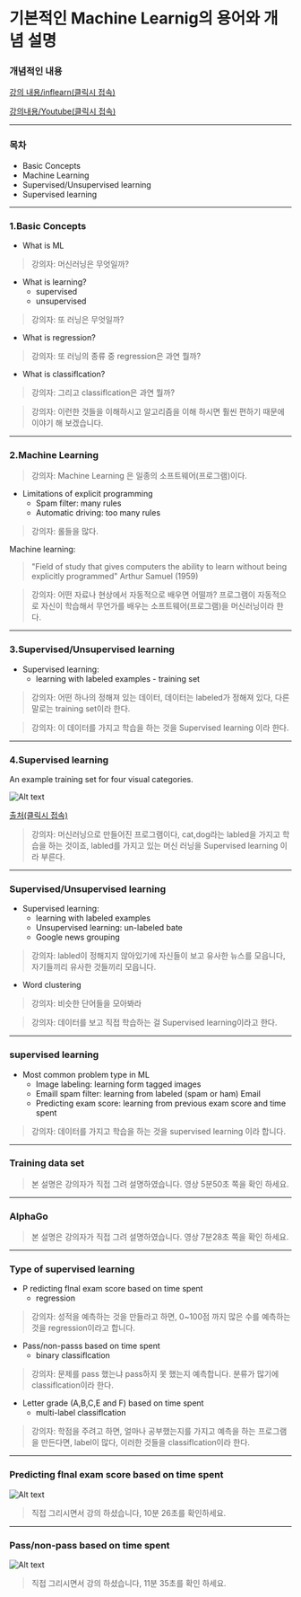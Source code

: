 # 기본적인 Machine Learnig의 용어와 개념 설명

### 개념적인 내용

[강의 내용/inflearn(클릭시 접속)](https://www.inflearn.com/course-status-2/)

[강의내용/Youtube(클릭시 접속)](https://youtu.be/qPMeuL2LIqY)

--------------
### 목차
- Basic Concepts
- Machine Learning
- Supervised/Unsupervised learning
- Supervised learning

--------------
### 1.Basic Concepts
- What is ML
> 강의자: 머신러닝은 무엇일까?
- What is learning?
  - supervised
  - unsupervised
 > 강의자: 또 러닝은 무엇일까?
- What is regression?
> 강의자: 또 러닝의 종류 중 regression은 과연 뭘까?
- What is classiflcation?
> 강의자: 그리고 classiflcation은 과연 뭘까?

> 강의자: 이런한 것들을 이해하시고 알고리즘을 이해 하시면 훨씬 편하기 때문에 이야기 해 보겠습니다.

--------------
### 2.Machine Learning
> 강의자: Machine Learning 은 일종의 소프트웨어(프로그램)이다.
- Limitations of explicit programming
  - Spam filter: many rules
  - Automatic driving: too many rules
> 강의자: 롤들을 많다.

Machine learning: 
> "Field of study that gives computers the ability to learn without being explicitly programmed" 
Arthur Samuel (1959)

> 강의자: 어떤 자료나 현상에서 자동적으로 배우면 어떨까? 프로그램이 자동적으로 자신이 학습해서 무언가를 배우는 소프트웨어(프로그램)을 머신러닝이라 한다.

--------------
### 3.Supervised/Unsupervised learning
- Supervised learning: 
  - learning with labeled examples - training set
> 강의자: 어떤 하나의 정해져 있는 데이터, 데이터는 labeled가 정해져 있다,  다른 말로는 training set이라 한다.

> 강의자: 이 데이터를 가지고 학습을 하는 것을 Supervised learning 이라 한다.

--------------
### 4.Supervised learning
An example training set for four visual categories.

![Alt text](/lecture/img/trainset.jpg)

[출처(클릭시 접속)](http://cs231n.github.io/classification/)
> 강의자: 머신러닝으로 만들어진 프로그램이다, cat,dog라는 labled을 가지고 학습을 하는 것이죠, labled를 가지고 있는 머신 러닝을 Supervised learning 이라 부른다.

--------------
### Supervised/Unsupervised learning
- Supervised learning:
  - learning with labeled examples
  - Unsupervised learning: un-labeled bate
  - Google news grouping
> 강의자:  labled이 정해지지 않아있기에 자신들이 보고 유사한 뉴스를 모읍니다, 자기들끼리 유사한 것들끼리 모읍니다. 
  - Word clustering
> 강의자: 비슷한 단어들을 모아봐라

> 강의자: 데이터를 보고 직접 학습하는 걸  Supervised learning이라고 한다.

--------------
### supervised learning
- Most common problem type in ML
  - Image labeling: learning form tagged images
  - Emaill spam filter: learning from labeled (spam or ham) Email
  - Predicting exam score: learning from previous exam score and time spent
>강의자: 데이터를 가지고 학습을 하는 것을 supervised learning 이라 합니다.

--------------
### Training data set
> 본 설명은 강의자가 직접 그려 설명하였습니다.
영상 5분50초 쪽을 확인 하세요. 

--------------
### AlphaGo
> 본 설명은 강의자가 직접 그려 설명하였습니다.
영상 7분28초 쪽을 확인 하세요.

--------------
### Type of supervised learning
- P redicting flnal exam score based on time spent
  - regression
> 강의자: 성적을 예측하는 것을 만들라고 하면, 0~100점 까지 많은 수를  예측하는 것을 regression이라고 합니다.
- Pass/non-passs based on time spent
  - binary classiflcation
> 강의자: 문제를 pass 했는냐 pass하지 못 했는지 예측합니다. 분류가 많기에 classiflcation이라 한다.
- Letter grade (A,B,C,E and F) based on time spent
  - multi-label classiflcation
>강의자: 학점을 주려고 하면, 얼마나 공부했는지를 가지고 예측을 하는 프로그램을 만든다면, label이 많다, 이러한 것들을 classiflcation이라 한다.

--------------
### Predicting flnal exam score based on time spent
![Alt text](/lecture/img/spent.JPG)
> 직접 그리시면서 강의 하셨습니다, 10분 26초를 확인하세요.

--------------
### Pass/non-pass based on time spent
![Alt text](/lecture/img/spent.2.JPG)
> 직접 그리시면서 강의 하셨습니다,  11분 35초를 확인 하세요.
